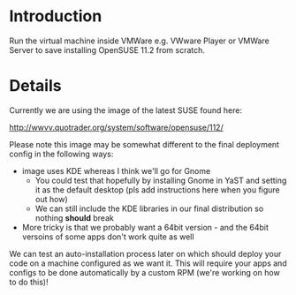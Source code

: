 # Introduction #

Run the virtual machine inside VMWare e.g. VWware Player or VMWare Server to save installing OpenSUSE 11.2 from scratch.

# Details #

Currently we are using the image of the latest SUSE found here:

http://wwvv.quotrader.org/system/software/opensuse/112/

Please note this image may be somewhat different to the final deployment config in the following ways:
  * image uses KDE whereas I think we'll go for Gnome
    * You could test that hopefully by installing Gnome in YaST and setting it as the default desktop (pls add instructions here when you figure out how)
    * We can still include the KDE libraries in our final distribution so nothing **should** break
  * More tricky is that we probably want a 64bit version - and the 64bit versoins of some apps don't work quite as well

We can test an auto-installation process later on which should deploy your code on a machine configured as we want it.  This will require your apps and configs to be done automatically by a custom RPM (we're working on how to do this)!